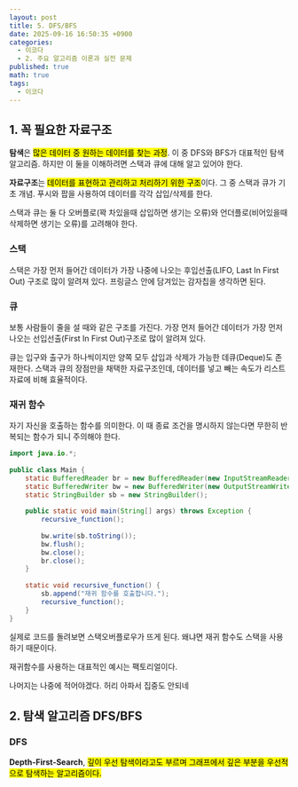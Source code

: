 ```yaml
---
layout: post
title: 5. DFS/BFS
date: 2025-09-16 16:50:35 +0900
categories:
  - 이코다
  - 2. 주요 알고리즘 이론과 실전 문제
published: true
math: true
tags:
  - 이코다
---
```

## 1. 꼭 필요한 자료구조

**탐색**은 <mark>많은 데이터 중 원하는 데이터를 찾는 과정</mark>. 이 중 DFS와 BFS가 대표적인 탐색 알고리즘. 하지만 이 둘을 이해하려면 스택과 큐에 대해 알고 있어야 한다.

**자료구조**는 <mark>데이터를 표현하고 관리하고 처리하기 위한 구조</mark>이다. 그 중 스택과 큐가 기초 개념. 푸시와 팝을 사용하여 데이터를 각각 삽입/삭제를 한다.

스택과 큐는 둘 다 오버플로(꽉 차있을때 삽입하면 생기는 오류)와 언더플로(비어있을때 삭제하면 생기는 오류)를 고려해야 한다.

### 스택
스택은 가장 먼저 들어간 데이터가 가장 나중에 나오는 후입선출(LIFO, Last In First Out) 구조로 많이 알려져 있다. 프링글스 안에 담겨있는 감자칩을 생각하면 된다.

### 큐
보통 사람들이 줄을 설 때와 같은 구조를 가진다. 가장 먼저 들어간 데이터가 가장 먼저 나오는 선입선출(First In First Out)구조로 많이 알려져 있다. 

큐는 입구와 출구가 하나씩이지만 양쪽 모두 삽입과 삭제가 가능한 데큐(Deque)도 존재한다. 스택과 큐의 장점만을 채택한 자료구조인데, 데이터를 넣고 빼는 속도가 리스트 자료에 비해 효율적이다. 

### 재귀 함수
자기 자신을 호출하는 함수를 의미한다. 이 때 종료 조건을 명시하지 않는다면 무한히 반복되는 함수가 되니 주의해야 한다.

```java
import java.io.*;  
  
public class Main {  
    static BufferedReader br = new BufferedReader(new InputStreamReader(System.in));  
    static BufferedWriter bw = new BufferedWriter(new OutputStreamWriter(System.out));  
    static StringBuilder sb = new StringBuilder();  
  
    public static void main(String[] args) throws Exception {  
        recursive_function();  
  
        bw.write(sb.toString());  
        bw.flush();  
        bw.close();  
        br.close();  
    }  
  
    static void recursive_function() {  
        sb.append("재귀 함수를 호출합니다.");  
        recursive_function();  
    }  
}
```

실제로 코드를 돌려보면 스택오버플로우가 뜨게 된다. 왜냐면 재귀 함수도 스택을 사용하기 때문이다. 

재귀함수를 사용하는 대표적인 예시는 팩토리얼이다. 

나머지는 나중에 적어야겠다. 허리 아파서 집중도 안되네

## 2. 탐색 알고리즘 DFS/BFS
### DFS 
**Depth-First-Search**, <mark>깊이 우선 탐색이라고도 부르며 그래프에서 깊은 부분을 우선적으로 탐색하는 알고리즘이다.</mark>
